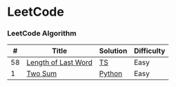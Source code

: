 
LeetCode
========

### LeetCode Algorithm

| # | Title | Solution | Difficulty |
|---| ----- | -------- | ---------- |
|58|[Length of Last Word](https://leetcode.com/problems/length-of-last-word/) | [TS](./algorithms/len/lengthOfLastWord.py) |Easy|
|1|[Two Sum](https://leetcode.com/problems/two-sum/) | [Python](./algorithms/twoSum/twoSum.py) |Easy|
